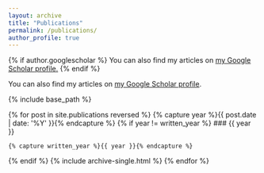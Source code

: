 ```yaml
---
layout: archive
title: "Publications"
permalink: /publications/
author_profile: true
---
```


{% if author.googlescholar %}
  You can also find my articles on <u><a href="{{author.googlescholar}}">my Google Scholar profile</a>.</u>
{% endif %}

You can also find my articles on <a href="https://scholar.google.com/citations?user=YCHJZOMAAAAJ&hl=en">my Google Scholar profile</a>.

{% include base_path %}

<!-- <h1 style="color: brown;">2021</h1>
{% for post in site.publications reversed %}
	{% include archive-single.html %}
{% endfor %} -->

{% for post in site.publications reversed %}
  {% capture year %}{{ post.date | date: '%Y' }}{% endcapture %}
  {% if year != written_year %}
    ### {{ year }}
<!--     <h1 style="color: brown;">{{ year }}</h1> -->
    {% capture written_year %}{{ year }}{% endcapture %}
  {% endif %}
  {% include archive-single.html %}
{% endfor %}
